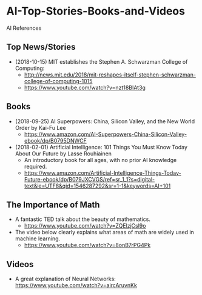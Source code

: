 # AI-Top-Stories-Books-and-Videos
AI References

## Top News/Stories
- (2018-10-15) MIT establishes the Stephen A. Schwarzman College of Computing: 
  - http://news.mit.edu/2018/mit-reshapes-itself-stephen-schwarzman-college-of-computing-1015
  - https://www.youtube.com/watch?v=nzt18BIAt3g

## Books
- (2018-09-25) AI Superpowers: China, Silicon Valley, and the New World Order by Kai-Fu Lee
    - https://www.amazon.com/AI-Superpowers-China-Silicon-Valley-ebook/dp/B0795DNWCF 
- (2018-02-01) Artificial Intelligence: 101 Things You Must Know Today About Our Future by Lasse Rouhiainen
    - An introductory book for all ages, with no prior AI knowledge required. 
    - https://www.amazon.com/Artificial-Intelligence-Things-Today-Future-ebook/dp/B079JXCVGS/ref=sr_1_1?s=digital-text&ie=UTF8&qid=1546287292&sr=1-1&keywords=AI+101

## The Importance of Math 
- A fantastic TED talk about the beauty of mathematics.
    - https://www.youtube.com/watch?v=ZQElzjCsl9o
- The video below clearly explains what areas of math are widely used in machine learning.
    - https://www.youtube.com/watch?v=8onB7rPG4Pk

## Videos
- A great explanation of Neural Networks: https://www.youtube.com/watch?v=aircAruvnKk
